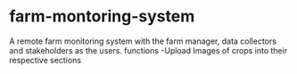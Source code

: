 # farm-montoring-system
A remote farm monitoring system with the farm manager, data collectors and stakeholders as the users.
functions
-Upload Images of crops into their respective sections
